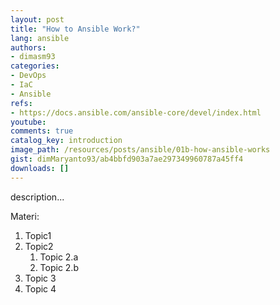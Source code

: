 ```yaml
---
layout: post
title: "How to Ansible Work?"
lang: ansible
authors:
- dimasm93
categories:
- DevOps
- IaC
- Ansible
refs: 
- https://docs.ansible.com/ansible-core/devel/index.html
youtube: 
comments: true
catalog_key: introduction
image_path: /resources/posts/ansible/01b-how-ansible-works
gist: dimMaryanto93/ab4bbfd903a7ae297349960787a45ff4
downloads: []
---
```



description...

<!--more-->

Materi: 

1. Topic1
2. Topic2
    1. Topic 2.a
    2. Topic 2.b
3. Topic 3
4. Topic 4